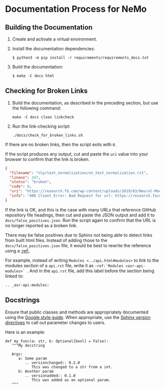 # Documentation Process for NeMo

## Building the Documentation

1. Create and activate a virtual environment.

1. Install the documentation dependencies:

   ```console
   $ python3 -m pip install -r requirements/requirements_docs.txt
   ```

1. Build the documentation:

   ```console
   $ make -C docs html
   ```

## Checking for Broken Links

1. Build the documentation, as described in the preceding section, but use the following command:

   ```shell
   make -C docs clean linkcheck
   ```

1. Run the link-checking script:

   ```shell
   ./docs/check_for_broken_links.sh
   ```

If there are no broken links, then the script exits with `0`.

If the script produces any output, cut and paste the `uri` value into your browser to confirm
that the link is broken.

```json
{
  "filename": "nlp/text_normalization/nn_text_normalization.rst",
  "lineno": 247,
  "status": "broken",
  "code": 0,
  "uri": "https://research.fb.com/wp-content/uploads/2019/03/Neural-Models-of-Text-Normalization-for-Speech-Applications.pdf",
  "info": "400 Client Error: Bad Request for url: https://research.facebook.com/wp-content/uploads/2019/03/Neural-Models-of-Text-Normalization-for-Speech-Applications.pdf"
}
```

If the link is OK, and this is the case with many URLs that reference GitHub repository file headings,
then cut and paste the JSON output and add it to `docs/false_positives.json`.
Run the script again to confirm that the URL is no longer reported as a broken link.

There may be false positives due to Sphinx not being able to detect links from built html files.
Instead of adding those to the `docs/false_positives.json` file, it would be best to rewrite the
reference using a [:ref:](https://www.sphinx-doc.org/en/master/usage/referencing.html#role-ref).

For example, instead of writing `Modules <../api.html#modules>` to link to the modules section of
a `api.rst` file, write it as ``:ref:`Modules <asr-api-modules>` ``. And in the `api.rst` file, add
this label before the section being linked to:

```
.. _asr-api-modules:
```

## Docstrings

Ensure that public classes and methods are appropriately documented using the
[Google style guide](https://sphinxcontrib-napoleon.readthedocs.io/en/latest/example_google.html).
When appropriate, use the
[Sphinx version directives](https://www.sphinx-doc.org/en/master/usage/restructuredtext/directives.html#describing-changes-between-versions) to call out parameter changes to users.

Here is an example:
```
def my_func(a: str, b: Optional[bool] = False):
   """My docstring

   Args:
      a: Some param
         .. versionchanged:: 0.2.0
            This was changed to a str from a int.
      b: Another param
         .. versionadded:: 0.1.0
            This was added as an optional param.  
   """
```
